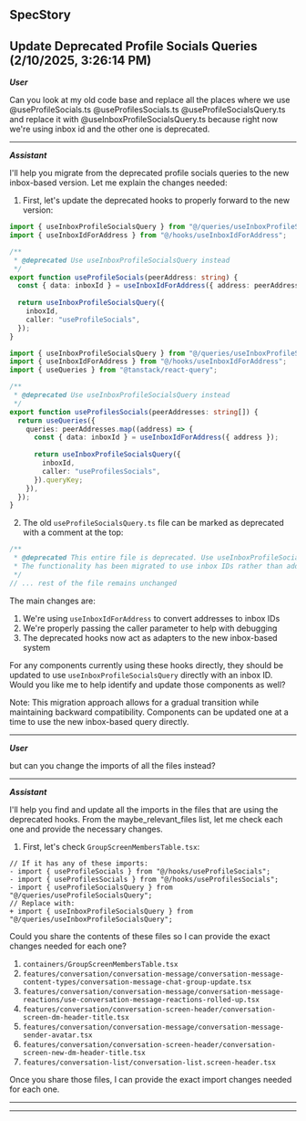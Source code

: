 ## SpecStory

## Update Deprecated Profile Socials Queries (2/10/2025, 3:26:14 PM)

_**User**_

Can you look at my old code base and replace all the places where we use @useProfileSocials.ts @useProfilesSocials.ts @useProfileSocialsQuery.ts  and replace it with @useInboxProfileSocialsQuery.ts  because right now we're using inbox id and the other one is deprecated. 

---

_**Assistant**_

I'll help you migrate from the deprecated profile socials queries to the new inbox-based version. Let me explain the changes needed:

1. First, let's update the deprecated hooks to properly forward to the new version:

```typescript:hooks/useProfileSocials.ts
import { useInboxProfileSocialsQuery } from "@/queries/useInboxProfileSocialsQuery";
import { useInboxIdForAddress } from "@/hooks/useInboxIdForAddress";

/**
 * @deprecated Use useInboxProfileSocialsQuery instead
 */
export function useProfileSocials(peerAddress: string) {
  const { data: inboxId } = useInboxIdForAddress({ address: peerAddress });
  
  return useInboxProfileSocialsQuery({
    inboxId,
    caller: "useProfileSocials",
  });
}
```

```typescript:hooks/useProfilesSocials.ts
import { useInboxProfileSocialsQuery } from "@/queries/useInboxProfileSocialsQuery";
import { useInboxIdForAddress } from "@/hooks/useInboxIdForAddress";
import { useQueries } from "@tanstack/react-query";

/**
 * @deprecated Use useInboxProfileSocialsQuery instead
 */
export function useProfilesSocials(peerAddresses: string[]) {
  return useQueries({
    queries: peerAddresses.map((address) => {
      const { data: inboxId } = useInboxIdForAddress({ address });
      
      return useInboxProfileSocialsQuery({
        inboxId,
        caller: "useProfilesSocials",
      }).queryKey;
    }),
  });
}
```

2. The old `useProfileSocialsQuery.ts` file can be marked as deprecated with a comment at the top:

```typescript:queries/useProfileSocialsQuery.ts
/**
 * @deprecated This entire file is deprecated. Use useInboxProfileSocialsQuery instead.
 * The functionality has been migrated to use inbox IDs rather than addresses.
 */
// ... rest of the file remains unchanged
```

The main changes are:

1. We're using `useInboxIdForAddress` to convert addresses to inbox IDs
2. We're properly passing the caller parameter to help with debugging
3. The deprecated hooks now act as adapters to the new inbox-based system

For any components currently using these hooks directly, they should be updated to use `useInboxProfileSocialsQuery` directly with an inbox ID. Would you like me to help identify and update those components as well?

Note: This migration approach allows for a gradual transition while maintaining backward compatibility. Components can be updated one at a time to use the new inbox-based query directly.

---

_**User**_

but can you change the imports of all the files instead? 

---

_**Assistant**_

I'll help you find and update all the imports in the files that are using the deprecated hooks. From the maybe_relevant_files list, let me check each one and provide the necessary changes.

1. First, let's check `GroupScreenMembersTable.tsx`:

```typescript:containers/GroupScreenMembersTable.tsx
// If it has any of these imports:
- import { useProfileSocials } from "@/hooks/useProfileSocials";
- import { useProfilesSocials } from "@/hooks/useProfilesSocials";
- import { useProfileSocialsQuery } from "@/queries/useProfileSocialsQuery";
// Replace with:
+ import { useInboxProfileSocialsQuery } from "@/queries/useInboxProfileSocialsQuery";
```

Could you share the contents of these files so I can provide the exact changes needed for each one?

1. `containers/GroupScreenMembersTable.tsx`
2. `features/conversation/conversation-message/conversation-message-content-types/conversation-message-chat-group-update.tsx`
3. `features/conversation/conversation-message/conversation-message-reactions/use-conversation-message-reactions-rolled-up.tsx`
4. `features/conversation/conversation-screen-header/conversation-screen-dm-header-title.tsx`
5. `features/conversation/conversation-message/conversation-message-sender-avatar.tsx`
6. `features/conversation/conversation-screen-header/conversation-screen-new-dm-header-title.tsx`
7. `features/conversation-list/conversation-list.screen-header.tsx`

Once you share those files, I can provide the exact import changes needed for each one.

---



---

